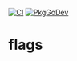 [![CI](https://github.com/gomodules/flags/actions/workflows/ci.yml/badge.svg?branch=master)](https://github.com/gomodules/flags/actions/workflows/ci.yml)
[![PkgGoDev](https://pkg.go.dev/badge/gomodules.xyz/flags)](https://pkg.go.dev/gomodules.xyz/flags)

# flags
